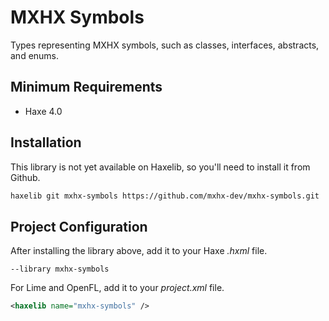 # MXHX Symbols

Types representing MXHX symbols, such as classes, interfaces, abstracts, and enums.

## Minimum Requirements

- Haxe 4.0

## Installation

This library is not yet available on Haxelib, so you'll need to install it from Github.

```sh
haxelib git mxhx-symbols https://github.com/mxhx-dev/mxhx-symbols.git
```

## Project Configuration

After installing the library above, add it to your Haxe _.hxml_ file.

```hxml
--library mxhx-symbols
```

For Lime and OpenFL, add it to your _project.xml_ file.

```xml
<haxelib name="mxhx-symbols" />
```
